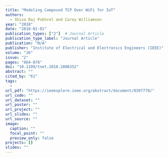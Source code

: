 ```yaml
---
title: "Modeling Compound TCP Over WiFi for IoT"
authors:
  - Shiva Raj Pokhrel and Carey Williamson
year: "2018"
date: "2018-01-01"
publication_types: ["2"]  # Journal Article
publication_type_label: "Journal Article"
publication: "N/A"
publisher: "Institute of Electrical and Electronics Engineers (IEEE)"
volume: "26"
issue: "2"
pages: "864-878"
doi: "10.1109/tnet.2018.2806352"
abstract: ""
cited_by: "61"
tags:
  - 
url_pdf: "https://ieeexplore.ieee.org/abstract/document/8307770/"
url_code: ""
url_dataset: ""
url_poster: ""
url_project: ""
url_slides: ""
url_source: ""
image:
  caption: ""
  focal_point: ""
  preview_only: false
projects: []
slides: ""
---
```

